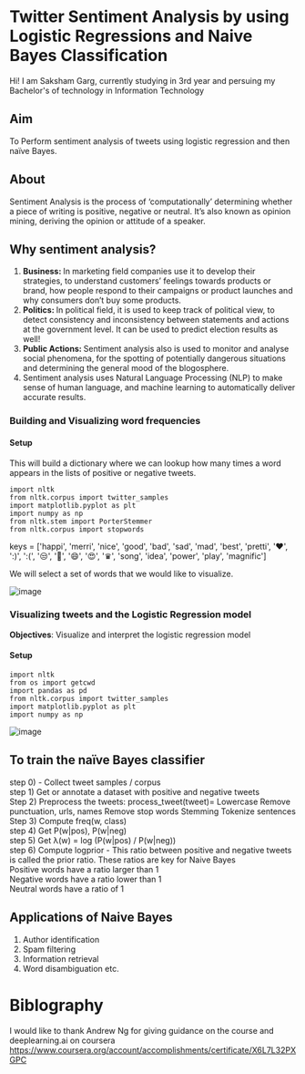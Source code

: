 # Twitter Sentiment Analysis by using Logistic Regressions and Naive Bayes Classification
Hi!
I am Saksham Garg, currently studying in 3rd year and persuing my Bachelor's of technology in Information Technology

## Aim
To Perform sentiment analysis of tweets using logistic regression and then naïve Bayes.

## About
Sentiment Analysis is the process of ‘computationally’ determining whether a piece of writing is positive, negative or neutral. It’s also known as opinion mining, deriving the opinion or attitude of a speaker. 
## Why sentiment analysis? 
1. <strong> Business: </strong> In marketing field companies use it to develop their strategies, to understand customers’ feelings towards products or brand, how people respond to their campaigns or product launches and why consumers don’t buy some
products. <br>
2. <strong> Politics: </strong> In political field, it is used to keep track of political view, to detect consistency and inconsistency between statements and actions at the government level. It can be used to predict election results as well! <br>
3. <strong> Public Actions: </strong> Sentiment analysis also is used to monitor and analyse social phenomena, for the spotting of potentially dangerous situations and determining the general mood of the blogosphere. 
4. Sentiment analysis uses Natural Language Processing (NLP) to make sense of human language, and machine learning to automatically deliver accurate results.

### Building and Visualizing word frequencies
#### Setup
This will build a dictionary where we can lookup how many times a word appears in the lists of positive or negative tweets.
```
import nltk                                 
from nltk.corpus import twitter_samples      
import matplotlib.pyplot as plt              
import numpy as np                            
from nltk.stem import PorterStemmer               
from nltk.corpus import stopwords
```
keys = ['happi', 'merri', 'nice', 'good', 'bad', 'sad', 'mad', 'best', 'pretti',
        '❤', ':)', ':(', '😒', '😬', '😄', '😍', '♛',
        'song', 'idea', 'power', 'play', 'magnific']
        
        
We will select a set of words that we would like to visualize.

 ![image](https://user-images.githubusercontent.com/59284238/133882745-ff80cb5f-6f80-4df6-988e-06ef00e7dcc9.png) 
  
### Visualizing tweets and the Logistic Regression model

**Objectives**: Visualize and interpret the logistic regression model
#### Setup
```
import nltk                      
from os import getcwd
import pandas as pd           
from nltk.corpus import twitter_samples 
import matplotlib.pyplot as plt   
import numpy as np                  
```
![image](https://user-images.githubusercontent.com/59284238/133887891-b1c6a08c-58e7-4d0e-99b8-84716d7199f6.png)

## To train the naïve Bayes classifier
step 0) - Collect tweet samples / corpus <br>
step 1) Get or annotate a dataset with positive and negative tweets <br>
Step 2) Preprocess the tweets: process_tweet(tweet)= 
Lowercase
Remove punctuation, urls, names
Remove stop words
Stemming
Tokenize sentences <br>
Step 3) Compute freq(w, class) <br>
step 4) Get P(w|pos), P(w|neg) <br>
step 5) Get λ(w) = log (P(w|pos) / P(w|neg)) <br>
step 6) Compute logprior - This ratio between positive and negative tweets is called the prior ratio.
These ratios are key for Naive Bayes <br>
Positive words have a ratio larger than 1 <br>
Negative words have a ratio lower than 1 <br>
Neutral words have a ratio of 1 <br>

## Applications of Naive Bayes
1) Author identification
2) Spam filtering 
3) Information retrieval 
4) Word disambiguation etc.

# Biblography
I would like to thank Andrew Ng for giving guidance on the course and deeplearning.ai on coursera 
https://www.coursera.org/account/accomplishments/certificate/X6L7L32PXGPC

